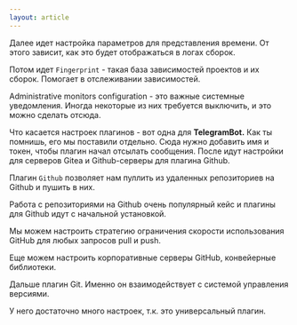 ```yaml
---
layout: article
---
```

Далее идет настройка параметров для представления времени. От этого зависит, как это будет отображаться в логах сборок.

Потом идет `Fingerprint` - такая база зависимостей проектов и их сборок. Помогает в отслеживании зависимостей.

Administrative monitors configuration - это важные системные уведомления. Иногда некоторые из них требуется выключить, и это можно сделать отсюда.

Что касается настроек плагинов - вот одна для **TelegramBot.** Как ты помнишь, его мы поставили отдельно. Сюда нужно добавить имя и токен, чтобы плагин начал отсылать сообщения. После идут настройки для серверов Gitea и Github-серверы для плагина Github.

Плагин `Github` позволяет нам пуллить из удаленных репозиториев на Github и пушить в них.

Работа с репозиториями на Github очень популярный кейс и плагины для Github идут с начальной установкой.

Мы можем настроить стратегию ограничения скорости использования GitHub для любых запросов pull и push.

Еще можем настроить корпоративные серверы GitHub, конвейерные библиотеки.

Дальше плагин Git. Именно он взаимодействует с системой управления версиями.

У него достаточно много настроек, т.к. это универсальный плагин.
